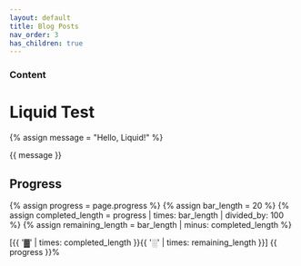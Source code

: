 ```yaml
---
layout: default
title: Blog Posts
nav_order: 3
has_children: true
---
```


### Content

# Liquid Test

{% assign message = "Hello, Liquid!" %}

{{ message }}

## Progress

{% assign progress = page.progress %}
{% assign bar_length = 20 %}
{% assign completed_length = progress | times: bar_length | divided_by: 100 %}
{% assign remaining_length = bar_length | minus: completed_length %}

[{{ '▓' | times: completed_length }}{{ '░' | times: remaining_length }}] {{ progress }}%
